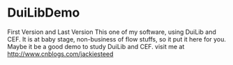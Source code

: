 DuiLibDemo
==========

First Version and Last Version
This one of my software, using DuiLib and CEF.
It is at baby stage, non-business of flow stuffs, so it put it here for
you.
Maybe it be a good demo to study DuiLib and CEF.
visit me at http://www.cnblogs.com/jackiesteed
